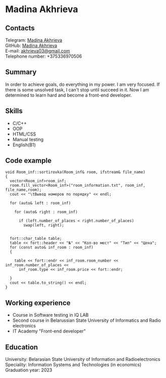 # Madina Akhrieva
## Contacts  
Telegram: [Madina Akhrieva](https://t.me/MadinaAR1)  
GitHub: [Madina Akhrieva](https://github.com/Madina-Akhrieva)  
E-mail: <akhrieva03@gmail.com>   
Telephone number: +375336970506
## Summary
In order to achieve goals,  do everything in my power. I am very focused. If there is some unsolved task, I can't stop until succeed in it. Now I am determined to learn hard and become a front-end developer. 
## Skills  
- C/C++
- OOP  
- HTML/CSS
- Manual testing 
- English(B1)  
## Code example
~~~ 
void Room_inf::sortirovka(Room_inf& room, ifstream& file_name)
{
  vector<Room_inf>room_inf;
  room.fill_vector<Room_inf>("room_information.txt", room_inf, file_name,room);
  cout << "\tВывод номеров по порядку" << endl;

  for (auto& left : room_inf)
  
    for (auto& right : room_inf)
    
      if (left.number_of_places < right.number_of_places)
        swap(left, right);
    
  
  fort::char_table table;
  table << fort::header << "№" << "Кол-во мест" << "Тип" << "Цена";
  for (const auto& inf_room : room_inf)
  {

    table << fort::endr << inf_room.room_number << inf_room.number_of_places <<
      inf_room.type << inf_room.price << fort::endr;

  }
  cout << table.to_string() << endl;
}
~~~
## Working experience
- Course in Software testing in IQ LAB  
- Second course in Belarussian State University of Informatics and Radio electronics
- IT Academy "Front-end developer"
## Education
University: Belarasian State University of Information and Radioelectronics  
Speciality: Information Systems and Technologies (in economics)  
Graduation year: 2023
